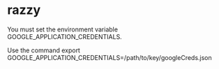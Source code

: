 # razzy
You must set the environment variable GOOGLE_APPLICATION_CREDENTIALS. 

Use the command
export GOOGLE_APPLICATION_CREDENTIALS=/path/to/key/googleCreds.json